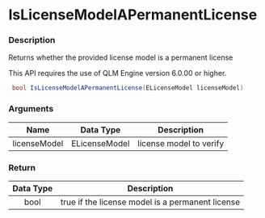 # IsLicenseModelAPermanentLicense

### Description

Returns whether the provided license model is a permanent license

This API requires the use of QLM Engine version 6.0.00 or higher.

```csharp
 bool IsLicenseModelAPermanentLicense(ELicenseModel licenseModel)
```

### Arguments

| Name         |   Data Type   | Description             |
| ------------ | :-----------: | ----------------------- |
| licenseModel | ELicenseModel | license model to verify |

### Return

| Data Type | Description                                      |
| :-------: | ------------------------------------------------ |
|    bool   | true if the license model is a permanent license |

